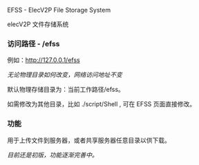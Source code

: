 EFSS - ElecV2P File Storage System

elecV2P 文件存储系统

### 访问路径 - /efss

例如：http://127.0.0.1/efss

*无论物理目录如何改变，网络访问地址不变*

默认物理存储目录为：当前工作路径/efss。

如需修改为其他目录，比如 ./script/Shell , 可在 EFSS 页面直接修改。

### 功能

用于上传文件到服务器，或者共享服务器任意目录以供下载。

*目前还是初版，功能逐渐完善中。*